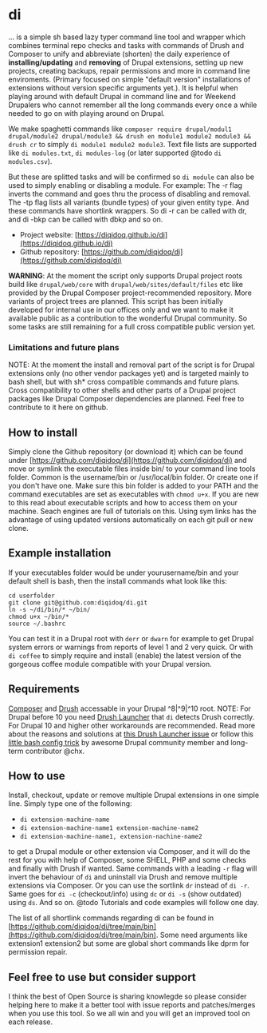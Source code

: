 # di
... is a simple sh based lazy typer command line tool and wrapper which combines terminal repo checks and tasks with commands of Drush and Composer to unify and abbreviate (shorten) the daily experience of **installing/updating** and **removing** of Drupal extensions, setting up new projects, creating backups, repair permissions and more in command line enviroments. (Primary focused on simple "default version" installations of extensions without version specific arguments yet.). It is helpful when playing around with default Drupal in command line and for Weekend Drupalers who cannot remember all the long commands every once a while needed to go on with playing around on Drupal.

We make spaghetti commands like ```composer require drupal/modul1 drupal/module2 drupal/module3 && drush en module1 module2 module3 && drush cr``` to simply ```di module1 module2 module3```. Text file lists are supported like ```di modules.txt```, ```di modules-log``` (or later supported @todo  ```di modules.csv```).

But these are splitted tasks and will be confirmed so ```di module``` can also be used to simply enabling or disabling a module. For example: The -r flag inverts the command and goes thru the process of disabling and removal. The -tp flag lists all variants (bundle types) of your given entity type. And these commands have shortlink wrappers. So di -r can be called with dr, and di -bkp can be called with dbkp and so on.

 - Project website: [https://diqidoq.github.io/di](https://diqidoq.github.io/di)
 - Github repository: [https://github.com/diqidoq/di](https://github.com/diqidoq/di)

**WARNING**: At the moment the script only supports Drupal project roots build like ```drupal/web/core``` with ```drupal/web/sites/default/files``` etc like provided by the Drupal Composer project-recommended repository. More variants of project trees are planned. This script has been initially developed for internal use in our offices only and we want to make it available public as a contribution to the wonderful Drupal community. So some tasks are still remaining for a full cross compatible public version yet.

### Limitations and future plans
NOTE: At the moment the install and removal part of the script is for Drupal extensions only (no other vendor packages yet) and is targeted mainly to bash shell, but with sh* cross compatible commands and future plans. Cross compatibility to other shells and other parts of a Drupal project packages like Drupal Composer dependencies are planned. Feel free to contribute to it here on github.

## How to install
Simply clone the Github repository (or download it) which can be found under [https://github.com/diqidoq/di](https://github.com/diqidoq/di) and move or symlink the executable files inside bin/ to your command line tools folder. Common is the username/bin or /usr/local/bin folder. Or create one if you don't have one. Make sure this bin folder is added to your PATH and the command executables are set as executables with ```chmod u+x```. If you are new to this read about executable scripts and how to access them on your machine. Seach engines are full of tutorials on this. Using sym links has the advantage of using updated versions automatically on each git pull or new clone.

## Example installation 
If your executables folder would be under yourusername/bin and your default shell is bash, then the install commands what look like this:

```
cd userfolder
git clone git@github.com:diqidoq/di.git
ln -s ~/di/bin/* ~/bin/
chmod u+x ~/bin/*
source ~/.bashrc
```  

You can test it in a Drupal root with ```derr``` or ```dwarn``` for example to get Drupal system errors or warnings from reports of level 1 and 2 very quick. Or with ```di coffee``` to simply require and install (enable) the latest version of the gorgeous coffee module compatible with your Drupal version.

## Requirements
[Composer](https://getcomposer.org) and [Drush](https://www.drush.org) accessable in your Drupal ^8|^9|^10 root. NOTE: For Drupal before 10 you need [Drush Launcher](https://github.com/drush-ops/drush-launcher) that ```di``` detects Drush correctly. For Drupal 10 and higher other workarounds are recommended. Read more about the reasons and solutions at [this Drush Launcher issue](https://github.com/drush-ops/drush-launcher/issues/105) or follow this [little bash config trick](https://github.com/drush-ops/drush-launcher/issues/105#issuecomment-1621097643) by awesome Drupal community member and long-term contributor @chx.

## How to use
Install, checkout, update or remove multiple Drupal extensions in one simple line. Simply type one of the following:

 - ```di extension-machine-name```
 - ```di extension-machine-name1 extension-machine-name2```
 - ```di extension-machine-name1, extension-nachine-name2```

to get a Drupal module or other extension via Composer, and it will do the rest for you with help of Composer, some SHELL, PHP and some checks and finally with Drush if wanted. Same commands with a leading ```-r``` flag will invert the behaviour of ```di``` and uninstall via Drush and remove multiple extensions via Composer. Or you can use the sortlink ```dr``` instead of ```di -r```. Same goes for ```di -c``` (checkout/info) using ```dc``` or ```di -s``` (show outdated) using ```ds```. And so on. @todo Tutorials and code examples will follow one day.

The list of all shortlink commands regarding di can be found in [https://github.com/diqidoq/di/tree/main/bin](https://github.com/diqidoq/di/tree/main/bin). Some need arguments like extension1 extension2 but some are global short commands like dprm for permission repair.

## Feel free to use but consider support
I think the best of Open Source is sharing knowlegde so please consider helping here to make it a better tool with issue reports and patches/merges when you use this tool. So we all win and you will get an improved tool on each release.
